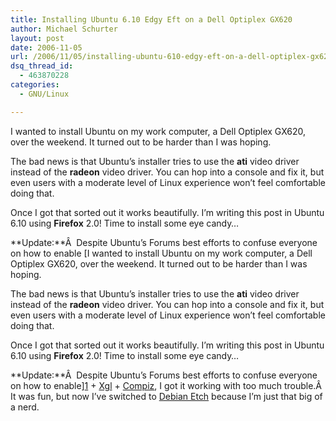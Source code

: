 ```yaml
---
title: Installing Ubuntu 6.10 Edgy Eft on a Dell Optiplex GX620
author: Michael Schurter
layout: post
date: 2006-11-05
url: /2006/11/05/installing-ubuntu-610-edgy-eft-on-a-dell-optiplex-gx620/
dsq_thread_id:
  - 463870228
categories:
  - GNU/Linux

---
```

I wanted to install Ubuntu on my work computer, a Dell Optiplex GX620, over the weekend. It turned out to be harder than I was hoping.

The bad news is that Ubuntu&#8217;s installer tries to use the **ati** video driver instead of the **radeon** video driver. You can hop into a console and fix it, but even users with a moderate level of Linux experience won&#8217;t feel comfortable doing that.

Once I got that sorted out it works beautifully. I&#8217;m writing this post in Ubuntu 6.10 using **Firefox** 2.0! Time to install some eye candy&#8230;

**Update:**Â  Despite Ubuntu&#8217;s Forums best efforts to confuse everyone on how to enable [I wanted to install Ubuntu on my work computer, a Dell Optiplex GX620, over the weekend. It turned out to be harder than I was hoping.

The bad news is that Ubuntu&#8217;s installer tries to use the **ati** video driver instead of the **radeon** video driver. You can hop into a console and fix it, but even users with a moderate level of Linux experience won&#8217;t feel comfortable doing that.

Once I got that sorted out it works beautifully. I&#8217;m writing this post in Ubuntu 6.10 using **Firefox** 2.0! Time to install some eye candy&#8230;

**Update:**Â  Despite Ubuntu&#8217;s Forums best efforts to confuse everyone on how to enable][1] + [Xgl][2] + [Compiz][3], I got it working with too much trouble.Â  It was fun, but now I&#8217;ve switched to [Debian Etch][4] because I&#8217;m just that big of a nerd.

 [1]: http://packages.ubuntu.com/edgy/misc/xorg-driver-fglrx
 [2]: http://en.opensuse.org/Xgl
 [3]: http://en.opensuse.org/Compiz
 [4]: http://www.debian.org/